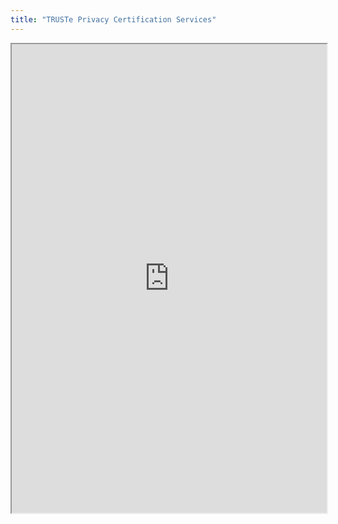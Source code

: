 ```yaml
---
title: "TRUSTe Privacy Certification Services"
---
```



<iframe height="750" width="100%" src="https://ewelton.github.io/ktest/wiki.html#TRUSTe%20Privacy%20Certification%20Services"></iframe>
